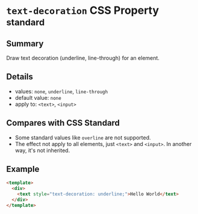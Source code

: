 # `text-decoration` CSS Property <sup>standard</sup>

## Summary

Draw text decoration (underline, line-through) for an element.

## Details

* values: `none`, `underline`, `line-through`
* default value: `none`
* apply to: `<text>`, `<input>`

## Compares with CSS Standard

* Some standard values like `overline` are not supported.
* The effect not apply to all elements, just `<text>` and `<input>`. In another way, it's not inherited.

## Example

```html
<template>
  <div>
    <text style="text-decoration: underline;">Hello World</text>
  </div>
</template>
```
